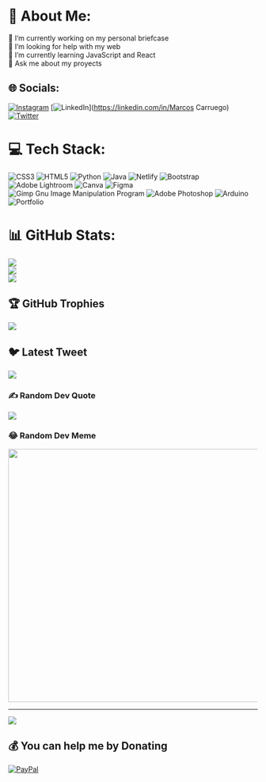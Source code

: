 # 💫 About Me:
🔭 I’m currently working on my personal briefcase<br>🤝 I’m looking for help with my web<br>🌱 I’m currently learning JavaScript and React<br>💬 Ask me about my proyects


## 🌐 Socials:
[![Instagram](https://img.shields.io/badge/Instagram-%23E4405F.svg?logo=Instagram&logoColor=white)](https://instagram.com/marcoshc03) [![LinkedIn](https://img.shields.io/badge/LinkedIn-%230077B5.svg?logo=linkedin&logoColor=white)](https://linkedin.com/in/Marcos Carruego) [![Twitter](https://img.shields.io/badge/Twitter-%231DA1F2.svg?logo=Twitter&logoColor=white)](https://twitter.com/@MarcosHC03) 

# 💻 Tech Stack:
![CSS3](https://img.shields.io/badge/css3-%231572B6.svg?style=for-the-badge&logo=css3&logoColor=white) ![HTML5](https://img.shields.io/badge/html5-%23E34F26.svg?style=for-the-badge&logo=html5&logoColor=white) ![Python](https://img.shields.io/badge/python-3670A0?style=for-the-badge&logo=python&logoColor=ffdd54) ![Java](https://img.shields.io/badge/java-%23ED8B00.svg?style=for-the-badge&logo=java&logoColor=white) ![Netlify](https://img.shields.io/badge/netlify-%23000000.svg?style=for-the-badge&logo=netlify&logoColor=#00C7B7) ![Bootstrap](https://img.shields.io/badge/bootstrap-%23563D7C.svg?style=for-the-badge&logo=bootstrap&logoColor=white) ![Adobe Lightroom](https://img.shields.io/badge/Adobe%20Lightroom-31A8FF.svg?style=for-the-badge&logo=Adobe%20Lightroom&logoColor=white) ![Canva](https://img.shields.io/badge/Canva-%2300C4CC.svg?style=for-the-badge&logo=Canva&logoColor=white) 	![Figma](https://img.shields.io/badge/figma-%23F24E1E.svg?style=for-the-badge&logo=figma&logoColor=white) ![Gimp Gnu Image Manipulation Program](https://img.shields.io/badge/Gimp-657D8B?style=for-the-badge&logo=gimp&logoColor=FFFFFF) ![Adobe Photoshop](https://img.shields.io/badge/adobephotoshop-%2331A8FF.svg?style=for-the-badge&logo=adobephotoshop&logoColor=white) ![Arduino](https://img.shields.io/badge/-Arduino-00979D?style=for-the-badge&logo=Arduino&logoColor=white) ![Portfolio](https://img.shields.io/badge/Portfolio-%23000000.svg?style=for-the-badge&logo=firefox&logoColor=#FF7139)
# 📊 GitHub Stats:
![](https://github-readme-stats.vercel.app/api?username=MarcosHC03&theme=merko&hide_border=false&include_all_commits=true&count_private=false)<br/>
![](https://github-readme-streak-stats.herokuapp.com/?user=MarcosHC03&theme=merko&hide_border=false)<br/>
![](https://github-readme-stats.vercel.app/api/top-langs/?username=MarcosHC03&theme=merko&hide_border=false&include_all_commits=true&count_private=false&layout=compact)

## 🏆 GitHub Trophies
![](https://github-profile-trophy.vercel.app/?username=MarcosHC03&theme=gruvbox&no-frame=false&no-bg=false&margin-w=4)

## 🐦 Latest Tweet
[![](https://gtce.itsvg.in/api?username=@MarcosHC03)](https://github.com/VishwaGauravIn/github-twitter-card-embed)

### ✍️ Random Dev Quote
![](https://quotes-github-readme.vercel.app/api?type=horizontal&theme=merko)

### 😂 Random Dev Meme
<img src="https://www.google.com/url?sa=i&url=https%3A%2F%2Fwww.peakpx.com%2Fes%2Fhd-wallpaper-desktop-vsmrv&psig=AOvVaw2h8yjFxJtViqL1euaU5zAG&ust=1673994270140000&source=images&cd=vfe&ved=0CBAQjRxqFwoTCODaz-KQzfwCFQAAAAAdAAAAABBP" width="512px"/>

---
[![](https://visitcount.itsvg.in/api?id=MarcosHC03&icon=2&color=9)](https://visitcount.itsvg.in)

  ## 💰 You can help me by Donating
  [![PayPal](https://img.shields.io/badge/PayPal-00457C?style=for-the-badge&logo=paypal&logoColor=white)](https://paypal.me/https://paypal.me/MarcosCarruego?country.x=AR&locale.x=es_XC) 

  
<!-- Proudly created with GPRM ( https://gprm.itsvg.in ) -->

